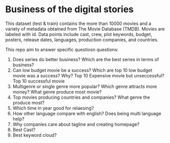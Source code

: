 # Business of the digital stories

This dataset (test & train) contains the more than 10000 movies and a variety of metadata obtained from The Movie Database (TMDB). Movies are labeled with id. Data points include cast, crew, plot keywords, budget, posters, release dates, languages, production companies, and countries.

This repo aim to answer specific questiosn questions: 

1) Does series do better business? Which are the best series in terms of business?
2) Can low budget movie be a success? Which are top 10 low budget movie was a success? Why? 
         Top 10 Expensive movie but unseccessful?
         Top 10 successful movie
3) Multigenre or single genre more popular? Which genre attracts more money? What genre produce most movie? 
4) Top movies producing countries and companies? What genre the produce most?
5) Which time in year good for relaesing?
6) How other language compare with english? Does being multi language help?
7) Why companies care about tagline and creating homepage?
8) Best Cast? 
9) Best keyword cloud?

